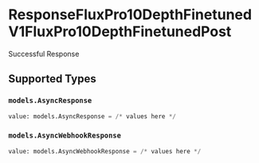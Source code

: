 # ResponseFluxPro10DepthFinetunedV1FluxPro10DepthFinetunedPost

Successful Response


## Supported Types

### `models.AsyncResponse`

```python
value: models.AsyncResponse = /* values here */
```

### `models.AsyncWebhookResponse`

```python
value: models.AsyncWebhookResponse = /* values here */
```

